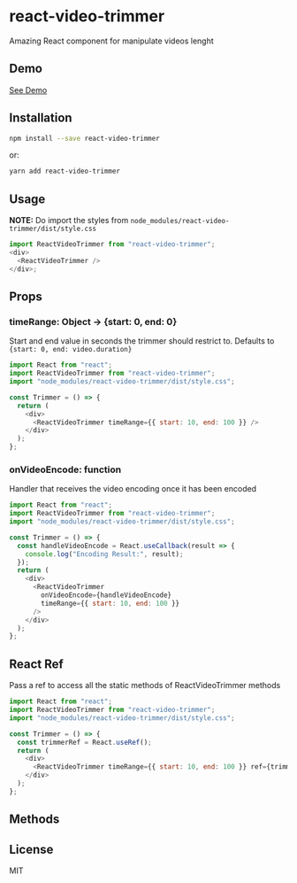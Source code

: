 # react-video-trimmer

Amazing React component for manipulate videos lenght

## Demo

[See Demo](https://limistah.github.io/react-video-trimmer/)

## Installation

```bash
npm install --save react-video-trimmer
```

or:

```bash
yarn add react-video-trimmer
```

## Usage

**NOTE:** Do import the styles from
`node_modules/react-video-trimmer/dist/style.css`

```js
import ReactVideoTrimmer from "react-video-trimmer";
<div>
  <ReactVideoTrimmer />
</div>;
```

## Props

### timeRange: Object -> {start: 0, end: 0}

Start and end value in seconds the trimmer should restrict to. Defaults to
`{start: 0, end: video.duration}`

```js static
import React from "react";
import ReactVideoTrimmer from "react-video-trimmer";
import "node_modules/react-video-trimmer/dist/style.css";

const Trimmer = () => {
  return (
    <div>
      <ReactVideoTrimmer timeRange={{ start: 10, end: 100 }} />
    </div>
  );
};
```

### onVideoEncode: function

Handler that receives the video encoding once it has been encoded

```js static
import React from "react";
import ReactVideoTrimmer from "react-video-trimmer";
import "node_modules/react-video-trimmer/dist/style.css";

const Trimmer = () => {
  const handleVideoEncode = React.useCallback(result => {
    console.log("Encoding Result:", result);
  });
  return (
    <div>
      <ReactVideoTrimmer
        onVideoEncode={handleVideoEncode}
        timeRange={{ start: 10, end: 100 }}
      />
    </div>
  );
};
```

## React Ref

Pass a ref to access all the static methods of ReactVideoTrimmer methods

```js static
import React from "react";
import ReactVideoTrimmer from "react-video-trimmer";
import "node_modules/react-video-trimmer/dist/style.css";

const Trimmer = () => {
  const trimmerRef = React.useRef();
  return (
    <div>
      <ReactVideoTrimmer timeRange={{ start: 10, end: 100 }} ref={trimmerRef} />
    </div>
  );
};
```

## Methods

###

## License

MIT
